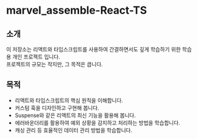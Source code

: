 # marvel_assemble-React-TS

## 소개

이 저장소는 리액트와 타입스크립트를 사용하여 간결하면서도 깊게 학습하기 위한 학습용 개인 프로젝트 입니다.  
프로젝트의 규모는 작지만, 그 목적은 큽니다.

## 목적

- 리액트와 타입스크립트의 핵심 원칙을 이해합니다.
- 커스텀 훅을 디자인하고 구현해 봅니다.
- Suspense와 같은 리액트의 최신 기능을 활용해 봅니다.
- 에러바운더리를 활용하여 예외 상황을 감지하고 처리하는 방법을 학습합니다.
- 캐싱 관리 등 효율적인 데이터 관리 방법을 학습합니다.
